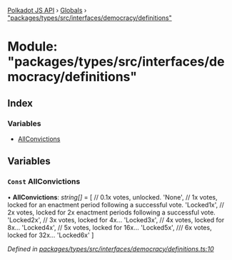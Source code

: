 [Polkadot JS API](../README.md) › [Globals](../globals.md) › ["packages/types/src/interfaces/democracy/definitions"](_packages_types_src_interfaces_democracy_definitions_.md)

# Module: "packages/types/src/interfaces/democracy/definitions"

## Index

### Variables

* [AllConvictions](_packages_types_src_interfaces_democracy_definitions_.md#const-allconvictions)

## Variables

### `Const` AllConvictions

• **AllConvictions**: *string[]* = [
  // 0.1x votes, unlocked.
  'None',
  // 1x votes, locked for an enactment period following a successful vote.
  'Locked1x',
  // 2x votes, locked for 2x enactment periods following a successful vote.
  'Locked2x',
  // 3x votes, locked for 4x...
  'Locked3x',
  // 4x votes, locked for 8x...
  'Locked4x',
  // 5x votes, locked for 16x...
  'Locked5x',
  /// 6x votes, locked for 32x...
  'Locked6x'
]

*Defined in [packages/types/src/interfaces/democracy/definitions.ts:10](https://github.com/polkadot-js/api/blob/5eb491dc6/packages/types/src/interfaces/democracy/definitions.ts#L10)*
